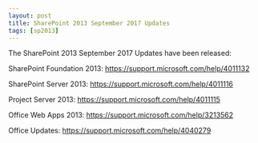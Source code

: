 ```yaml
---
layout: post
title: SharePoint 2013 September 2017 Updates
tags: [sp2013]
---
```


The SharePoint 2013 September 2017 Updates have been released:

SharePoint Foundation 2013: <https://support.microsoft.com/help/4011132>

SharePoint Server 2013: <https://support.microsoft.com/help/4011116>

Project Server 2013: <https://support.microsoft.com/help/4011115>

Office Web Apps 2013: <https://support.microsoft.com/help/3213562>

Office Updates: <https://support.microsoft.com/help/4040279>